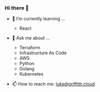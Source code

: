 ### Hi there 👋

- 🌱 I’m currently learning ...
  - React

- 💬 Ask me about ...
  - Terraform
  - Infrastructure As Code
  - AWS
  - Python
  - Golang
  - Kubernetes
  
- 📫 How to reach me: luke@griffith.cloud

<!--
**lukemgriffith/lukemgriffith** is a ✨ _special_ ✨ repository because its `README.md` (this file) appears on your GitHub profile.

Here are some ideas to get you started:

- 🔭 I’m currently working on ...
- 🌱 I’m currently learning ...
- 👯 I’m looking to collaborate on ...
- 🤔 I’m looking for help with ...
- 💬 Ask me about ...
- 📫 How to reach me: ...
- 😄 Pronouns: ...
- ⚡ Fun fact: ...
-->
